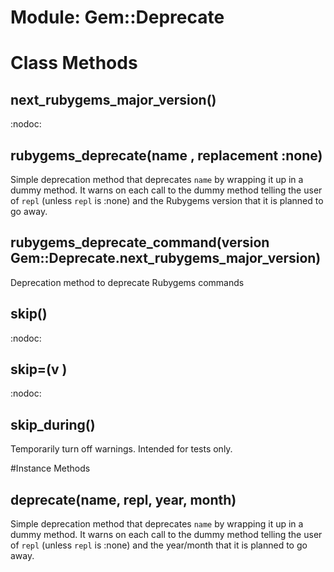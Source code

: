 # Module: Gem::Deprecate
    



# Class Methods
## next_rubygems_major_version() [](#method-c-next_rubygems_major_version)
:nodoc:
## rubygems_deprecate(name , replacement :none) [](#method-c-rubygems_deprecate)
Simple deprecation method that deprecates `name` by wrapping it up in a dummy
method. It warns on each call to the dummy method telling the user of `repl`
(unless `repl` is :none) and the Rubygems version that it is planned to go
away.
## rubygems_deprecate_command(version Gem::Deprecate.next_rubygems_major_version) [](#method-c-rubygems_deprecate_command)
Deprecation method to deprecate Rubygems commands
## skip() [](#method-c-skip)
:nodoc:
## skip=(v ) [](#method-c-skip=)
:nodoc:
## skip_during() [](#method-c-skip_during)
Temporarily turn off warnings. Intended for tests only.

#Instance Methods
## deprecate(name, repl, year, month) [](#method-i-deprecate)
Simple deprecation method that deprecates `name` by wrapping it up in a dummy
method. It warns on each call to the dummy method telling the user of `repl`
(unless `repl` is :none) and the year/month that it is planned to go away.

